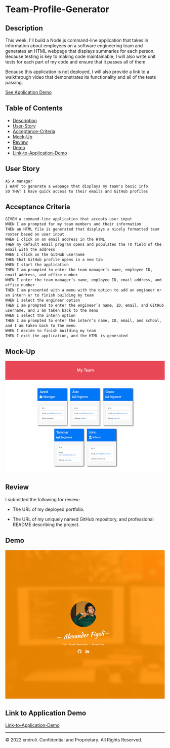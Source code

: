 # Team-Profile-Generator

## Description

This week, I'll build a Node.js command-line application that takes in information about employees on a software engineering team and generates an HTML webpage that displays summaries for each person. Because testing is key to making code maintainable, I will also write unit tests for each part of my code and ensure that it passes all of them.

Because this application is not deployed, I will also provide a link to a walkthrough video that demonstrates its functionality and all of the tests passing.

[See Application Demo](https://xndroli.github.io/portfolio/)

## Table of Contents

- [Description](#description)
- [User-Story](#User-Story)
- [Acceptance-Criteria](#Acceptance-Criteria)
- [Mock-Up](#Mock-Up)
- [Review](#Review)
- [Demo](#Demo)
- [Link-to-Application-Demo](#Link-to-Application-Demo)

## User Story

```
AS A manager
I WANT to generate a webpage that displays my team's basic info
SO THAT I have quick access to their emails and GitHub profiles
```

## Acceptance Criteria

```
GIVEN a command-line application that accepts user input
WHEN I am prompted for my team members and their information
THEN an HTML file is generated that displays a nicely formatted team roster based on user input
WHEN I click on an email address in the HTML
THEN my default email program opens and populates the TO field of the email with the address
WHEN I click on the GitHub username
THEN that GitHub profile opens in a new tab
WHEN I start the application
THEN I am prompted to enter the team manager’s name, employee ID, email address, and office number
WHEN I enter the team manager’s name, employee ID, email address, and office number
THEN I am presented with a menu with the option to add an engineer or an intern or to finish building my team
WHEN I select the engineer option
THEN I am prompted to enter the engineer’s name, ID, email, and GitHub username, and I am taken back to the menu
WHEN I select the intern option
THEN I am prompted to enter the intern’s name, ID, email, and school, and I am taken back to the menu
WHEN I decide to finish building my team
THEN I exit the application, and the HTML is generated
```

## Mock-Up

[![Mock-Up](./assets/images/oop-TeamProfileGenerator-demo.png)](https://github.com/xndroli/Team-Profile-Generator/)

## Review

I submitted the following for review:

- The URL of my deployed portfolio.

- The URL of my uniquely named GitHub repository, and professional README describing the project.

## Demo

![Demo Video](https://github.com/xndroli/portfolio/blob/08a5547f461d045a18944aa7a713356879b2ea39/assets/images/portfolio_screenshot.png 'Generator Demo Video')

## Link to Application Demo

[Link-to-Application-Demo](https://xndroli.github.io/horizon-code-refactor/)

---

© 2022 xndroli. Confidential and Proprietary. All Rights Reserved.
